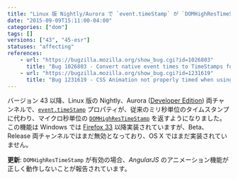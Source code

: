 ```yaml
---
title: "Linux 版 Nightly/Aurora で `event.timeStamp` が `DOMHighResTimeStamp` を返すようになりました"
date: "2015-09-09T15:11:00-04:00"
categories: ["dom"]
tags: []
versions: ["43", "45-esr"]
statuses: "affecting"
references:
    - url: "https://bugzilla.mozilla.org/show_bug.cgi?id=1026803"
      title: "Bug 1026803 - Convert native event times to TimeStamps for Linux"
    - url: "https://bugzilla.mozilla.org/show_bug.cgi?id=1231619"
      title: "Bug 1231619 - CSS Animation not properly timed when using AngularJS animate on Firefox Developer edition and nightly"
---
```

バージョン 43 以降、Linux 版の Nightly、Aurora ([Developer Edition](https://www.mozilla.org/firefox/channel/#developer)) 両チャンネルで、[`event.timeStamp`](https://developer.mozilla.org/docs/Web/API/event.timeStamp) プロパティが、従来のミリ秒単位のタイムスタンプに代わり、マイクロ秒単位の [`DOMHighResTimeStamp`](https://developer.mozilla.org/docs/Web/API/DOMHighResTimeStamp) を返すようになりました。この機能は Windows では [Firefox 33](https://www.fxsitecompat.dev/ja/docs/2014/event-timestamp-now-returns-domhighrestimestamp-on-nightly-aurora-for-windows/) 以降実装されていますが、Beta、Release 両チャンネルではまだ無効となっており、OS X ではまだ実装されていません。

**更新**: `DOMHighResTimeStamp` が有効の場合、*AngularJS* のアニメーション機能が正しく動作しないことが報告されています。

